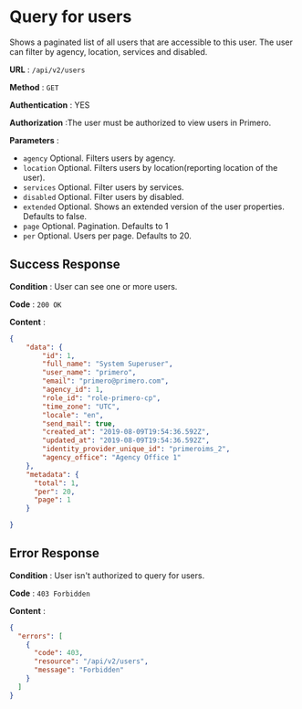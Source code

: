 # Query for users

Shows a paginated list of all users that are accessible to this user. The user can filter by agency, location, services and disabled.

**URL** : `/api/v2/users`

**Method** : `GET`

**Authentication** : YES

**Authorization** :The user must be authorized to view users in Primero.

**Parameters** : 

* `agency` Optional. Filters users by agency.
* `location` Optional. Filters users by location(reporting location of the user).
* `services` Optional. Filter users by services.
* `disabled` Optional. Filter users by disabled.
* `extended` Optional. Shows an extended version of the user properties. Defaults to false.
* `page` Optional. Pagination. Defaults to 1
* `per` Optional. Users per page. Defaults to 20. 

## Success Response

**Condition** : User can see one or more users. 

**Code** : `200 OK`

**Content** :

```json
{
    "data": {
        "id": 1,
        "full_name": "System Superuser",
        "user_name": "primero",
        "email": "primero@primero.com",
        "agency_id": 1,
        "role_id": "role-primero-cp",
        "time_zone": "UTC",
        "locale": "en",
        "send_mail": true,
        "created_at": "2019-08-09T19:54:36.592Z",
        "updated_at": "2019-08-09T19:54:36.592Z",
        "identity_provider_unique_id": "primeroims_2",
        "agency_office": "Agency Office 1"
    },
    "metadata": {
      "total": 1,
      "per": 20,
      "page": 1
    }

}
```
## Error Response

**Condition** : User isn't authorized to query for users. 

**Code** : `403 Forbidden`

**Content** :

```json
{
  "errors": [
    {
      "code": 403,
      "resource": "/api/v2/users",
      "message": "Forbidden"
    }
  ]
}
```
